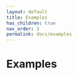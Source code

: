 ```yaml
---
layout: default
title: Examples
has_children: true
nav_order: 3
permalink: docs/examples
---
```


# Examples
